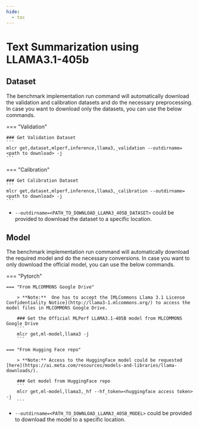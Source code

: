 ```yaml
---
hide:
  - toc
---
```


# Text Summarization using LLAMA3.1-405b

## Dataset

The benchmark implementation run command will automatically download the validation and calibration datasets and do the necessary preprocessing. In case you want to download only the datasets, you can use the below commands.

=== "Validation"

    ### Get Validation Dataset
    ```
    mlcr get,dataset,mlperf,inference,llama3,_validation --outdirname=<path to download> -j
    ```
    
=== "Calibration"

    ### Get Calibration Dataset
    ```
    mlcr get,dataset,mlperf,inference,llama3,_calibration --outdirname=<path to download> -j
    ```

- `--outdirname=<PATH_TO_DOWNLOAD_LLAMA3_405B_DATASET>` could be provided to download the dataset to a specific location.

## Model
The benchmark implementation run command will automatically download the required model and do the necessary conversions. In case you want to only download the official model, you can use the below commands.

=== "Pytorch"

    === "From MLCOMMONS Google Drive"

        > **Note:**  One has to accept the [MLCommons Llama 3.1 License Confidentiality Notice](http://llama3-1.mlcommons.org/) to access the model files in MLCOMMONS Google Drive. 

        ### Get the Official MLPerf LLAMA3.1-405B model from MLCOMMONS Google Drive
        ```
        mlcr get,ml-model,llama3 -j
        ```

    === "From Hugging Face repo"

        > **Note:** Access to the HuggingFace model could be requested [here](https://ai.meta.com/resources/models-and-libraries/llama-downloads/).

        ### Get model from HuggingFace repo
        ```
        mlcr get,ml-model,llama3,_hf --hf_token=<huggingface access token> -j
        ```

- `--outdirname=<PATH_TO_DOWNLOAD_LLAMA3_405B_MODEL>` could be provided to download the model to a specific location.